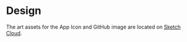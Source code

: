 # Design

The art assets for the App Icon and GitHub image are located on [Sketch Cloud](https://www.sketch.com/s/574333cd-8ceb-40e1-a6d9-189da3f1e5dd).